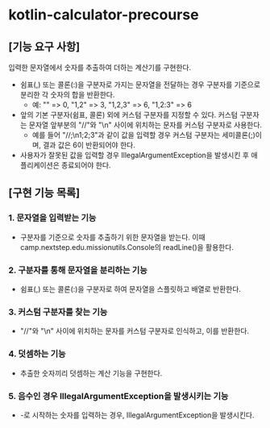 # kotlin-calculator-precourse

## [기능 요구 사항]

입력한 문자열에서 숫자를 추출하여 더하는 계산기를 구현한다.

- 쉼표(,) 또는 콜론(:)을 구분자로 가지는 문자열을 전달하는 경우 구분자를 기준으로 분리한 각 숫자의 합을 반환한다.
    - 예: "" => 0, "1,2" => 3, "1,2,3" => 6, "1,2:3" => 6
- 앞의 기본 구분자(쉼표, 콜론) 외에 커스텀 구분자를 지정할 수 있다. 커스텀 구분자는 문자열 앞부분의 "//"와 "\n" 사이에 위치하는 문자를 커스텀 구분자로 사용한다.
    - 예를 들어 "//;\n1;2;3"과 같이 값을 입력할 경우 커스텀 구분자는 세미콜론(;)이며, 결과 값은 6이 반환되어야 한다.
- 사용자가 잘못된 값을 입력할 경우 IllegalArgumentException을 발생시킨 후 애플리케이션은 종료되어야 한다.

## [구현 기능 목록]

### 1. 문자열을 입력받는 기능

- 구분자를 기준으로 숫자를 추출하기 위한 문자열을 받는다. 이때 camp.nextstep.edu.missionutils.Console의 readLine()을 활용한다.

### 2. 구분자를 통해 문자열을 분리하는 기능

- 쉼표(,) 또는 콜론(:)을 구분자로 하여 문자열을 스플릿하고 배열로 반환한다.

### 3. 커스텀 구분자를 찾는 기능

- "//"와 "\n" 사이에 위치하는 문자를 커스텀 구분자로 인식하고, 이를 반환한다.

### 4. 덧셈하는 기능

- 추출한 숫자끼리 덧셈하는 계산 기능을 구현한다.

### 5. 음수인 경우 IllegalArgumentException을 발생시키는 기능

- -로 시작하는 숫자를 입력하는 경우, IllegalArgumentException을 발생시킨다.